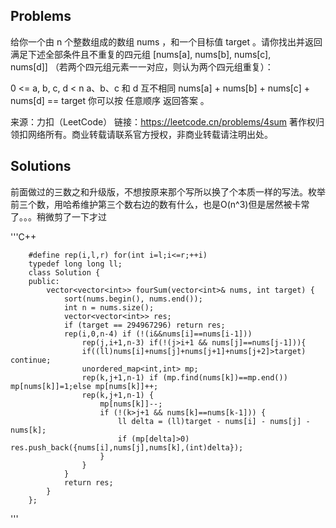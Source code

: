 ## Problems

给你一个由 n 个整数组成的数组 nums ，和一个目标值 target 。请你找出并返回满足下述全部条件且不重复的四元组 [nums[a], nums[b], nums[c], nums[d]] （若两个四元组元素一一对应，则认为两个四元组重复）：

0 <= a, b, c, d < n
a、b、c 和 d 互不相同
nums[a] + nums[b] + nums[c] + nums[d] == target
你可以按 任意顺序 返回答案 。



来源：力扣（LeetCode）
链接：https://leetcode.cn/problems/4sum
著作权归领扣网络所有。商业转载请联系官方授权，非商业转载请注明出处。

## Solutions

前面做过的三数之和升级版，不想按原来那个写所以换了个本质一样的写法。枚举前三个数，用哈希维护第三个数右边的数有什么，也是O(n^3)但是居然被卡常了。。。稍微剪了一下才过



'''C++ 

        #define rep(i,l,r) for(int i=l;i<=r;++i)
        typedef long long ll;
        class Solution {
        public:
            vector<vector<int>> fourSum(vector<int>& nums, int target) {
                sort(nums.begin(), nums.end());
                int n = nums.size();
                vector<vector<int>> res;
                if (target == 294967296) return res;
                rep(i,0,n-4) if (!(i&&nums[i]==nums[i-1])) 
                    rep(j,i+1,n-3) if(!(j>i+1 && nums[j]==nums[j-1])){
                    if((ll)nums[i]+nums[j]+nums[j+1]+nums[j+2]>target) continue;
                    unordered_map<int,int> mp;
                    rep(k,j+1,n-1) if (mp.find(nums[k])==mp.end()) mp[nums[k]]=1;else mp[nums[k]]++; 
                    rep(k,j+1,n-1) {
                        mp[nums[k]]--;
                        if (!(k>j+1 && nums[k]==nums[k-1])) {
                            ll delta = (ll)target - nums[i] - nums[j] - nums[k]; 
                            if (mp[delta]>0) res.push_back({nums[i],nums[j],nums[k],(int)delta});
                        }
                    }
                }
                return res;
            }
        };
'''